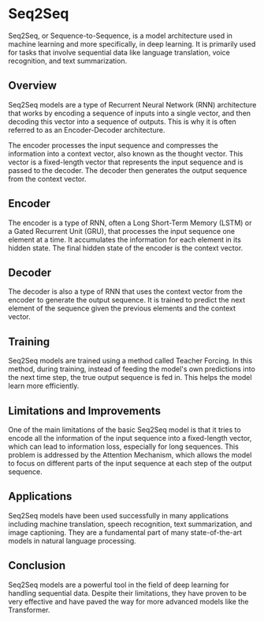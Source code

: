 # Seq2Seq

Seq2Seq, or Sequence-to-Sequence, is a model architecture used in machine learning and more specifically, in deep learning. It is primarily used for tasks that involve sequential data like language translation, voice recognition, and text summarization.

## Overview

Seq2Seq models are a type of Recurrent Neural Network (RNN) architecture that works by encoding a sequence of inputs into a single vector, and then decoding this vector into a sequence of outputs. This is why it is often referred to as an Encoder-Decoder architecture.

The encoder processes the input sequence and compresses the information into a context vector, also known as the thought vector. This vector is a fixed-length vector that represents the input sequence and is passed to the decoder. The decoder then generates the output sequence from the context vector.

## Encoder

The encoder is a type of RNN, often a Long Short-Term Memory (LSTM) or a Gated Recurrent Unit (GRU), that processes the input sequence one element at a time. It accumulates the information for each element in its hidden state. The final hidden state of the encoder is the context vector.

## Decoder

The decoder is also a type of RNN that uses the context vector from the encoder to generate the output sequence. It is trained to predict the next element of the sequence given the previous elements and the context vector.

## Training

Seq2Seq models are trained using a method called Teacher Forcing. In this method, during training, instead of feeding the model's own predictions into the next time step, the true output sequence is fed in. This helps the model learn more efficiently.

## Limitations and Improvements

One of the main limitations of the basic Seq2Seq model is that it tries to encode all the information of the input sequence into a fixed-length vector, which can lead to information loss, especially for long sequences. This problem is addressed by the Attention Mechanism, which allows the model to focus on different parts of the input sequence at each step of the output sequence.

## Applications

Seq2Seq models have been used successfully in many applications including machine translation, speech recognition, text summarization, and image captioning. They are a fundamental part of many state-of-the-art models in natural language processing.

## Conclusion

Seq2Seq models are a powerful tool in the field of deep learning for handling sequential data. Despite their limitations, they have proven to be very effective and have paved the way for more advanced models like the Transformer.
